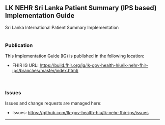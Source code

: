 LK NEHR Sri Lanka Patient Summary (IPS based) Implementation Guide
---
Sri Lanka International Patient Summary Implementation
<br> </br>
###
### Publication
This Implementation Guide (IG) is published in the following location:

* FHIR IG URL: <https://build.fhir.org/ig/lk-gov-health-hiu/lk-nehr-fhir-ips/branches/master/index.html/>
<br>

### Issues
Issues and change requests are managed here:  

* Issues:  <https://github.com/lk-gov-health-hiu/lk-nehr-fhir-ips/issues>  

-----
